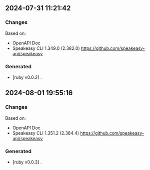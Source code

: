 

## 2024-07-31 11:21:42
### Changes
Based on:
- OpenAPI Doc  
- Speakeasy CLI 1.349.0 (2.382.0) https://github.com/speakeasy-api/speakeasy
### Generated
- [ruby v0.0.2] .

## 2024-08-01 19:55:16
### Changes
Based on:
- OpenAPI Doc  
- Speakeasy CLI 1.351.2 (2.384.4) https://github.com/speakeasy-api/speakeasy
### Generated
- [ruby v0.0.3] .